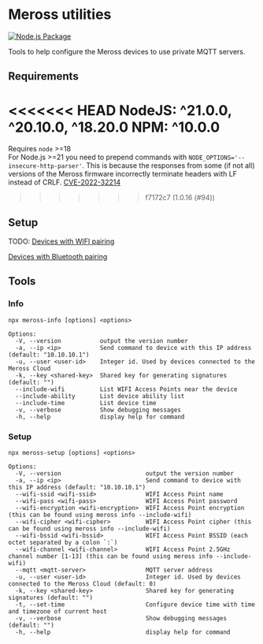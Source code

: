 # Meross utilities

[![Node.js Package](https://github.com/bytespider/Meross/actions/workflows/npm-ghr-publish.yml/badge.svg)](https://github.com/bytespider/Meross/actions/workflows/npm-ghr-publish.yml)

Tools to help configure the Meross devices to use private MQTT servers.

## Requirements

<<<<<<< HEAD
NodeJS: ^21.0.0, ^20.10.0, ^18.20.0
NPM: ^10.0.0
=======
Requires `node` >=18  
For Node.js >=21 you need to prepend commands with `NODE_OPTIONS='--insecure-http-parser'`. This is because the responses from some (if not all) versions of the Meross firmware incorrectly terminate headers with LF instead of CRLF. [CVE-2022-32214](https://nvd.nist.gov/vuln/detail/CVE-2022-32214)
>>>>>>> f7172c7 (1.0.16 (#94))

## Setup

TODO:
[Devices with WIFI pairing]()

[Devices with Bluetooth pairing]()

## Tools

### Info

```
npx meross-info [options] <options>

Options:
  -V, --version           output the version number
  -a, --ip <ip>           Send command to device with this IP address (default: "10.10.10.1")
  -u, --user <user-id>    Integer id. Used by devices connected to the Meross Cloud
  -k, --key <shared-key>  Shared key for generating signatures (default: "")
  --include-wifi          List WIFI Access Points near the device
  --include-ability       List device ability list
  --include-time          List device time
  -v, --verbose           Show debugging messages
  -h, --help              display help for command
```

### Setup

```
npx meross-setup [options] <options>

Options:
  -V, --version                        output the version number
  -a, --ip <ip>                        Send command to device with this IP address (default: "10.10.10.1")
  --wifi-ssid <wifi-ssid>              WIFI Access Point name
  --wifi-pass <wifi-pass>              WIFI Access Point password
  --wifi-encryption <wifi-encryption>  WIFI Access Point encryption (this can be found using meross info --include-wifi)
  --wifi-cipher <wifi-cipher>          WIFI Access Point cipher (this can be found using meross info --include-wifi)
  --wifi-bssid <wifi-bssid>            WIFI Access Point BSSID (each octet separated by a colon `:`)
  --wifi-channel <wifi-channel>        WIFI Access Point 2.5GHz channel number [1-13] (this can be found using meross info --include-wifi)
  --mqtt <mqtt-server>                 MQTT server address
  -u, --user <user-id>                 Integer id. Used by devices connected to the Meross Cloud (default: 0)
  -k, --key <shared-key>               Shared key for generating signatures (default: "")
  -t, --set-time                       Configure device time with time and timezone of current host
  -v, --verbose                        Show debugging messages (default: "")
  -h, --help                           display help for command
```
